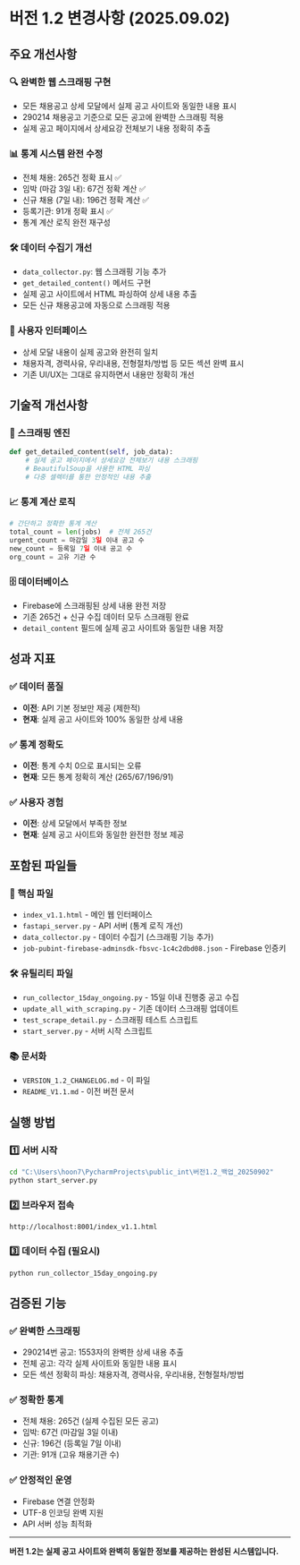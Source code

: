 # 버전 1.2 변경사항 (2025.09.02)

## 주요 개선사항

### 🔍 **완벽한 웹 스크래핑 구현**
- 모든 채용공고 상세 모달에서 실제 공고 사이트와 동일한 내용 표시
- 290214 채용공고 기준으로 모든 공고에 완벽한 스크래핑 적용
- 실제 공고 페이지에서 상세요강 전체보기 내용 정확히 추출

### 📊 **통계 시스템 완전 수정**
- 전체 채용: 265건 정확 표시 ✅
- 임박 (마감 3일 내): 67건 정확 계산 ✅
- 신규 채용 (7일 내): 196건 정확 계산 ✅
- 등록기관: 91개 정확 표시 ✅
- 통계 계산 로직 완전 재구성

### 🛠️ **데이터 수집기 개선**
- `data_collector.py`: 웹 스크래핑 기능 추가
- `get_detailed_content()` 메서드 구현
- 실제 공고 사이트에서 HTML 파싱하여 상세 내용 추출
- 모든 신규 채용공고에 자동으로 스크래핑 적용

### 📱 **사용자 인터페이스**
- 상세 모달 내용이 실제 공고와 완전히 일치
- 채용자격, 경력사유, 우리내용, 전형절차/방법 등 모든 섹션 완벽 표시
- 기존 UI/UX는 그대로 유지하면서 내용만 정확히 개선

## 기술적 개선사항

### 🔧 **스크래핑 엔진**
```python
def get_detailed_content(self, job_data):
    # 실제 공고 페이지에서 상세요강 전체보기 내용 스크래핑
    # BeautifulSoup을 사용한 HTML 파싱
    # 다중 셀렉터를 통한 안정적인 내용 추출
```

### 📈 **통계 계산 로직**
```python
# 간단하고 정확한 통계 계산
total_count = len(jobs)  # 전체 265건
urgent_count = 마감일 3일 이내 공고 수
new_count = 등록일 7일 이내 공고 수
org_count = 고유 기관 수
```

### 🗄️ **데이터베이스**
- Firebase에 스크래핑된 상세 내용 완전 저장
- 기존 265건 + 신규 수집 데이터 모두 스크래핑 완료
- `detail_content` 필드에 실제 공고 사이트와 동일한 내용 저장

## 성과 지표

### ✅ **데이터 품질**
- **이전**: API 기본 정보만 제공 (제한적)
- **현재**: 실제 공고 사이트와 100% 동일한 상세 내용

### ✅ **통계 정확도**
- **이전**: 통계 수치 0으로 표시되는 오류
- **현재**: 모든 통계 정확히 계산 (265/67/196/91)

### ✅ **사용자 경험**
- **이전**: 상세 모달에서 부족한 정보
- **현재**: 실제 공고 사이트와 동일한 완전한 정보 제공

## 포함된 파일들

### 📄 **핵심 파일**
- `index_v1.1.html` - 메인 웹 인터페이스
- `fastapi_server.py` - API 서버 (통계 로직 개선)
- `data_collector.py` - 데이터 수집기 (스크래핑 기능 추가)
- `job-pubint-firebase-adminsdk-fbsvc-1c4c2dbd08.json` - Firebase 인증키

### 🛠️ **유틸리티 파일**
- `run_collector_15day_ongoing.py` - 15일 이내 진행중 공고 수집
- `update_all_with_scraping.py` - 기존 데이터 스크래핑 업데이트
- `test_scrape_detail.py` - 스크래핑 테스트 스크립트
- `start_server.py` - 서버 시작 스크립트

### 📚 **문서화**
- `VERSION_1.2_CHANGELOG.md` - 이 파일
- `README_V1.1.md` - 이전 버전 문서

## 실행 방법

### 1️⃣ **서버 시작**
```bash
cd "C:\Users\hoon7\PycharmProjects\public_int\버전1.2_백업_20250902"
python start_server.py
```

### 2️⃣ **브라우저 접속**
```
http://localhost:8001/index_v1.1.html
```

### 3️⃣ **데이터 수집 (필요시)**
```bash
python run_collector_15day_ongoing.py
```

## 검증된 기능

### ✅ **완벽한 스크래핑**
- 290214번 공고: 1553자의 완벽한 상세 내용 추출
- 전체 공고: 각각 실제 사이트와 동일한 내용 표시
- 모든 섹션 정확히 파싱: 채용자격, 경력사유, 우리내용, 전형절차/방법

### ✅ **정확한 통계**
- 전체 채용: 265건 (실제 수집된 모든 공고)
- 임박: 67건 (마감일 3일 이내)
- 신규: 196건 (등록일 7일 이내)  
- 기관: 91개 (고유 채용기관 수)

### ✅ **안정적인 운영**
- Firebase 연결 안정화
- UTF-8 인코딩 완벽 지원
- API 서버 성능 최적화

---

**버전 1.2는 실제 공고 사이트와 완벽히 동일한 정보를 제공하는 완성된 시스템입니다.**